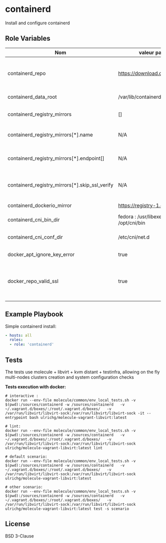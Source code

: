 containerd
=========

Install and configure containerd

Role Variables
--------------

| Nom | valeur par defaut | description |
|-----|-------------------|-------------|
| containerd_repo | https://download.docker.com/linux/ | containerd repository (or mirror to) containing packages |
| containerd_data_root | /var/lib/containerd | containerd data directory  |
| containerd_registry_mirrors | [] | Registries to configure as mirrors |
| containerd_registry_mirrors[*].name | N/A | Name of the registry, example: gcr.io |
| containerd_registry_mirrors[*].endpoint[] | N/A | endpoints of the registry, example: ["https://gcr.io"] |
| containerd_registry_mirrors[*].skip_ssl_verify | N/A | whether to trust a self signed certificate on this mirror |
| containerd_dockerio_mirror | https://registry-1.docker.io | mirror to docker.io |
| containerd_cni_bin_dir | fedora : /usr/libexec/cni, others: /opt/cni/bin | CNI drivers binary directory |
| containerd_cni_conf_dir | /etc/cni/net.d | cni drivers configuration directory |
| docker_apt_ignore_key_error | true | Ignore errors on gpg key import |
| docker_repo_valid_ssl | true | Set to false to use a repository with for example a self signed certifcate |

Example Playbook
----------------

Simple containerd install:

```yaml
- hosts: all
  roles:
  - role: 'containerd'
```


Tests
-----

The tests use molecule + libvirt + kvm distant + testinfra, allowing on the fly multi-nodes clusters creation and system configuration checks

__Tests execution with docker:__
```
# interactive :
docker run --env-file molecule/common/env_local_tests.sh -v $(pwd):/sources/containerd -w /sources/containerd   -v ~/.vagrant.d/boxes/:/root/.vagrant.d/boxes/   -v /var/run/libvirt/libvirt-sock:/var/run/libvirt/libvirt-sock -it --entrypoint bash ulrichg/molecule-vagrant-libvirt:latest

# lint:
docker run --env-file molecule/common/env_local_tests.sh -v $(pwd):/sources/containerd -w /sources/containerd   -v ~/.vagrant.d/boxes/:/root/.vagrant.d/boxes/   -v /var/run/libvirt/libvirt-sock:/var/run/libvirt/libvirt-sock ulrichg/molecule-vagrant-libvirt:latest lint

# default scenario:
docker run --env-file molecule/common/env_local_tests.sh -v $(pwd):/sources/containerd -w /sources/containerd   -v ~/.vagrant.d/boxes/:/root/.vagrant.d/boxes/   -v /var/run/libvirt/libvirt-sock:/var/run/libvirt/libvirt-sock ulrichg/molecule-vagrant-libvirt:latest

# other scenario:
docker run --env-file molecule/common/env_local_tests.sh -v $(pwd):/sources/containerd -w /sources/containerd   -v ~/.vagrant.d/boxes/:/root/.vagrant.d/boxes/   -v /var/run/libvirt/libvirt-sock:/var/run/libvirt/libvirt-sock ulrichg/molecule-vagrant-libvirt:latest test -s scenario
```

License
-------

BSD 3-Clause
